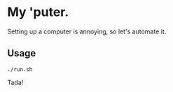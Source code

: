 My 'puter.
==========

Setting up a computer is annoying, so let's automate it.

## Usage

```
./run.sh
```

Tada!
